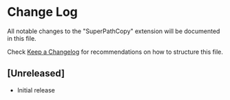 # Change Log

All notable changes to the "SuperPathCopy" extension will be documented in this file.

Check [Keep a Changelog](http://keepachangelog.com/) for recommendations on how to structure this file.

## [Unreleased]

- Initial release